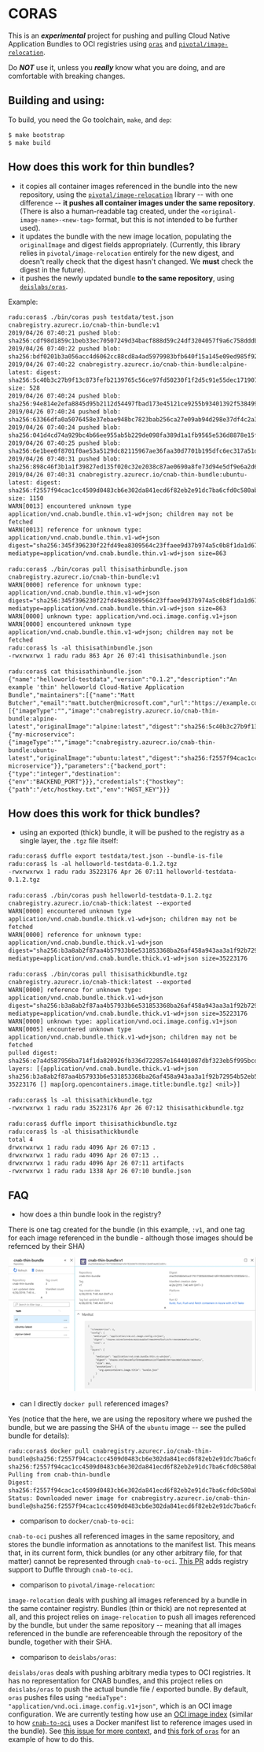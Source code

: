 # CORAS
This is an ***experimental*** project for pushing and pulling Cloud Native Application Bundles to OCI registries using [`oras`](https://github.com/deislabs/oras) and [`pivotal/image-relocation`](https://github.com/pivotal/image-relocation).

Do ***NOT*** use it, unless you ***really*** know what you are doing, and are comfortable with breaking changes.

## Building and using:

To build, you need the Go toolchain, `make`, and `dep`:

```
$ make bootstrap
$ make build
```

## How does this work for thin bundles?

- it copies all container images referenced in the bundle into the new repository, using the [`pivotal/image-relocation`](https://github.com/pivotal/image-relocation) library --  with one difference -- **it pushes all container images under the same repository**. (There is also a human-readable tag created, under the `<original-image-name>-<new-tag>` format, but this is not intended to be further used).
- it updates the bundle with the new image location, populating the `originalImage` and digest fields appropriately. (Currently, this library relies in `pivotal/image-relocation` entirely for the new digest, and doesn't really check that the digest hasn't changed. We **must** check the digest in the future).
- it pushes the newly updated bundle **to the same repository**, using [`deislabs/oras`](https://github.com/deislabs/oras).

Example:

```
radu:coras$ ./bin/coras push testdata/test.json cnabregistry.azurecr.io/cnab-thin-bundle:v1
2019/04/26 07:40:21 pushed blob: sha256:cdf98d1859c1beb33ec70507249d34bacf888d59c24df3204057f9a6c758dddb
2019/04/26 07:40:22 pushed blob: sha256:bdf0201b3a056acc4d6062cc88cd8a4ad5979983bfb640f15a145e09ed985f92
2019/04/26 07:40:22 cnabregistry.azurecr.io/cnab-thin-bundle:alpine-latest: digest: sha256:5c40b3c27b9f13c873fefb2139765c56ce97fd50230f1f2d5c91e55dec171907 size: 528
2019/04/26 07:40:24 pushed blob: sha256:94e814e2efa8845d95b2112d54497fbad173e45121ce9255b93401392f538499
2019/04/26 07:40:24 pushed blob: sha256:63366dfa0a5076458e37ebae948bc7823bab256ca27e09ab94d298e37df4c2a3
2019/04/26 07:40:24 pushed blob: sha256:041d4cd74a929bc4b66ee955ab5b229de098fa389d1a1fb9565e536d8878e15f
2019/04/26 07:40:25 pushed blob: sha256:6e1bee0f8701f0ae53a5129dc82115967ae36faa30d7701b195dfc6ec317a51d
2019/04/26 07:40:31 pushed blob: sha256:898c46f3b1a1f39827ed135f020c32e2038c87ae0690a8fe73d94e5df9e6a2d6
2019/04/26 07:40:31 cnabregistry.azurecr.io/cnab-thin-bundle:ubuntu-latest: digest: sha256:f2557f94cac1cc4509d0483cb6e302da841ecd6f82eb2e91dc7ba6cfd0c580ab size: 1150
WARN[0013] encountered unknown type application/vnd.cnab.bundle.thin.v1-wd+json; children may not be fetched
WARN[0013] reference for unknown type: application/vnd.cnab.bundle.thin.v1-wd+json  digest="sha256:345f396230f22fd49ea8309564c23ffaee9d37b974a5c0b8f1da1d67782e6356" mediatype=application/vnd.cnab.bundle.thin.v1-wd+json size=863

radu:coras$ ./bin/coras pull thisisathinbundle.json cnabregistry.azurecr.io/cnab-thin-bundle:v1
WARN[0000] reference for unknown type: application/vnd.cnab.bundle.thin.v1-wd+json  digest="sha256:345f396230f22fd49ea8309564c23ffaee9d37b974a5c0b8f1da1d67782e6356" mediatype=application/vnd.cnab.bundle.thin.v1-wd+json size=863
WARN[0000] unknown type: application/vnd.oci.image.config.v1+json
WARN[0000] encountered unknown type application/vnd.cnab.bundle.thin.v1-wd+json; children may not be fetched
radu:coras$ ls -al thisisathinbundle.json
-rwxrwxrwx 1 radu radu 863 Apr 26 07:41 thisisathinbundle.json

radu:coras$ cat thisisathinbundle.json
{"name":"helloworld-testdata","version":"0.1.2","description":"An example 'thin' helloworld Cloud-Native Application Bundle","maintainers":[{"name":"Matt Butcher","email":"matt.butcher@microsoft.com","url":"https://example.com"}],"invocationImages":[{"imageType":"","image":"cnabregistry.azurecr.io/cnab-thin-bundle:alpine-latest","originalImage":"alpine:latest","digest":"sha256:5c40b3c27b9f13c873fefb2139765c56ce97fd50230f1f2d5c91e55dec171907"}],"images":{"my-microservice":{"imageType":"","image":"cnabregistry.azurecr.io/cnab-thin-bundle:ubuntu-latest","originalImage":"ubuntu:latest","digest":"sha256:f2557f94cac1cc4509d0483cb6e302da841ecd6f82eb2e91dc7ba6cfd0c580ab","description":"my microservice"}},"parameters":{"backend_port":{"type":"integer","destination":{"env":"BACKEND_PORT"}}},"credentials":{"hostkey":{"path":"/etc/hostkey.txt","env":"HOST_KEY"}}}
```

## How does this work for thick bundles?

- using an exported (thick) bundle, it will be pushed to the registry as a single layer, the `.tgz` file itself:

```
radu:coras$ duffle export testdata/test.json --bundle-is-file
radu:coras$ ls -al helloworld-testdata-0.1.2.tgz
-rwxrwxrwx 1 radu radu 35223176 Apr 26 07:11 helloworld-testdata-0.1.2.tgz

radu:coras$ ./bin/coras push helloworld-testdata-0.1.2.tgz cnabregistry.azurecr.io/cnab-thick:latest --exported
WARN[0000] encountered unknown type application/vnd.cnab.bundle.thick.v1-wd+json; children may not be fetched
WARN[0000] reference for unknown type: application/vnd.cnab.bundle.thick.v1-wd+json  digest="sha256:b3a8ab2f87aa4b57933b6e531853368ba26af458a943aa3a1f92b72954b52eb5" mediatype=application/vnd.cnab.bundle.thick.v1-wd+json size=35223176

radu:coras$ ./bin/coras pull thisisathickbundle.tgz cnabregistry.azurecr.io/cnab-thick:latest --exported
WARN[0000] reference for unknown type: application/vnd.cnab.bundle.thick.v1-wd+json  digest="sha256:b3a8ab2f87aa4b57933b6e531853368ba26af458a943aa3a1f92b72954b52eb5" mediatype=application/vnd.cnab.bundle.thick.v1-wd+json size=35223176
WARN[0000] unknown type: application/vnd.oci.image.config.v1+json
WARN[0005] encountered unknown type application/vnd.cnab.bundle.thick.v1-wd+json; children may not be fetched
pulled digest: sha256:e7a4d587956ba714f1da820926fb336d722857e164401087dbf323eb5f995bcd  layers: [{application/vnd.cnab.bundle.thick.v1-wd+json sha256:b3a8ab2f87aa4b57933b6e531853368ba26af458a943aa3a1f92b72954b52eb5 35223176 [] map[org.opencontainers.image.title:bundle.tgz] <nil>}]

radu:coras$ ls -al thisisathickbundle.tgz
-rwxrwxrwx 1 radu radu 35223176 Apr 26 07:12 thisisathickbundle.tgz

radu:coras$ duffle import thisisathickbundle.tgz
radu:coras$ ls -al thisisathickbundle
total 4
drwxrwxrwx 1 radu radu 4096 Apr 26 07:13 .
drwxrwxrwx 1 radu radu 4096 Apr 26 07:13 ..
drwxrwxrwx 1 radu radu 4096 Apr 26 07:11 artifacts
-rwxrwxrwx 1 radu radu 1338 Apr 26 07:10 bundle.json
```


## FAQ 

- how does a thin bundle look in the registry? 

There is one tag created for the bundle (in this example, `:v1`, and one tag for each image referenced in the bundle - although those images should be refernced by their SHA)

![](docs/img/repo.PNG "")

- can I directly `docker pull` referenced images?

Yes (notice that the here, we are using the repository where we pushed the bundle, but we are passing the SHA of the `ubuntu` image -- see the pulled bundle for details):

```
radu:coras$ docker pull cnabregistry.azurecr.io/cnab-thin-bundle@sha256:f2557f94cac1cc4509d0483cb6e302da841ecd6f82eb2e91dc7ba6cfd0c580ab
sha256:f2557f94cac1cc4509d0483cb6e302da841ecd6f82eb2e91dc7ba6cfd0c580ab: Pulling from cnab-thin-bundle
Digest: sha256:f2557f94cac1cc4509d0483cb6e302da841ecd6f82eb2e91dc7ba6cfd0c580ab
Status: Downloaded newer image for cnabregistry.azurecr.io/cnab-thin-bundle@sha256:f2557f94cac1cc4509d0483cb6e302da841ecd6f82eb2e91dc7ba6cfd0c580ab
```

- comparison to `docker/cnab-to-oci`:

`cnab-to-oci` pushes all referenced images in the same repository, and stores the bundle information as annotations to the manifest list. This means that, in its current form, thick bundles (or any other arbitrary file, for that matter) cannot be represented through `cnab-to-oci`.
[This PR](https://github.com/deislabs/duffle/pull/681) adds registry support to Duffle through `cnab-to-oci`.

- comparison to `pivotal/image-relocation`:

`image-relocation` deals with pushing all images referenced by a bundle in the same container registry. Bundles (thin or thick) are not represented at all, and this project relies on `image-relocation` to push all images referenced by the bundle, but under the same repository -- meaning that all images referenced in the bundle are referenceable through the repository of the bundle, together with their SHA.

- comparison to `deislabs/oras`:

`deislabs/oras` deals with pushing arbitrary media types to OCI registries. It has no representation for CNAB bundles, and this project relies on `deislabs/oras` to push the actual bundle file / exported bundle. By default, `oras` pushes files using `"mediaType": "application/vnd.oci.image.config.v1+json"`, which is an OCI image configuration. We are currently testing how use an [OCI image index](https://github.com/opencontainers/image-spec/blob/master/image-index.md) (similar to how [`cnab-to-oci`](https://github.com/docker/cnab-to-oci) uses a Docker manifest list to reference images used in the bundle). See [this issue for more context](https://github.com/radu-matei/coras/issues/8), and [this fork of `oras`](https://github.com/radu-matei/oras/tree/push-oci-index) for an example of how to do this.




